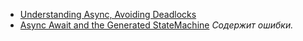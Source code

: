 * [Understanding Async, Avoiding Deadlocks](https://medium.com/rubrikkgroup/understanding-async-avoiding-deadlocks-e41f8f2c6f5d)
* [Async Await and the Generated StateMachine](https://www.codeproject.com/Articles/535635/Async-Await-and-the-Generated-StateMachine) *Содержит ошибки.*
